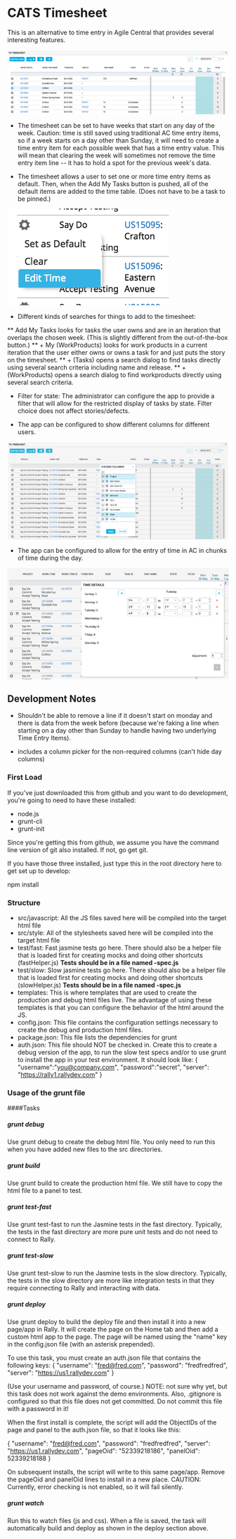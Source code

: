 # CATS Timesheet

This is an alternative to time entry in Agile Central that provides several interesting features.  

![timesheet](./images/timetable.png)

* The timesheet can be set to have weeks that start on any day of the week.  Caution: time is still saved using
traditional AC time entry items, so if a week starts on a day other than Sunday, it will need to create a time entry
item for each possible week that has a time entry value.  This will mean that clearing the week will sometimes not remove
the time entry item line -- it has to hold a spot for the previous week's data.

* The timesheet allows a user to set one or more time entry items as default.  Then, when the Add My Tasks button is pushed,
all of the default items are added to the time table.  (Does not have to be a task to be pinned.)

![timesheet](./images/timetable_menu.png)

* Different kinds of searches for things to add to the timesheet:

** Add My Tasks looks for tasks the user owns and are in an iteration that overlaps the chosen week.  (This is slightly different
from the out-of-the-box button.)
** + My (WorkProducts) looks for work products in a current iteration that the user either owns or owns a task for and just puts
the story on the timesheet.
** + (Tasks) opens a search dialog to find tasks directly using several search criteria including name and release.
** + (WorkProducts) opens a search dialog to find workproducts directly using several search criteria.

* Filter for state:  The administrator can configure the app to provide a filter that will allow for the restricted display of tasks by state.
Filter choice does not affect stories/defects.

* The app can be configured to show different columns for different users.

![timesheet](./images/timetable_pick_columns.png)

* The app can be configured to allow for the entry of time in AC in chunks of time during the day.

![timesheet](./images/timetable_details_dialog.png)


## Development Notes

* Shouldn't be able to remove a line if it doesn't start on monday and there is data from the week before (because we're faking a line when starting on a day other than Sunday to handle having two underlying Time Entry Items).

* includes a column picker for the non-required columns  (can't hide day columns)

### First Load

If you've just downloaded this from github and you want to do development,
you're going to need to have these installed:

 * node.js
 * grunt-cli
 * grunt-init

Since you're getting this from github, we assume you have the command line
version of git also installed.  If not, go get git.

If you have those three installed, just type this in the root directory here
to get set up to develop:

  npm install

### Structure

  * src/javascript:  All the JS files saved here will be compiled into the
  target html file
  * src/style: All of the stylesheets saved here will be compiled into the
  target html file
  * test/fast: Fast jasmine tests go here.  There should also be a helper
  file that is loaded first for creating mocks and doing other shortcuts
  (fastHelper.js) **Tests should be in a file named <something>-spec.js**
  * test/slow: Slow jasmine tests go here.  There should also be a helper
  file that is loaded first for creating mocks and doing other shortcuts
  (slowHelper.js) **Tests should be in a file named <something>-spec.js**
  * templates: This is where templates that are used to create the production
  and debug html files live.  The advantage of using these templates is that
  you can configure the behavior of the html around the JS.
  * config.json: This file contains the configuration settings necessary to
  create the debug and production html files.  
  * package.json: This file lists the dependencies for grunt
  * auth.json: This file should NOT be checked in.  Create this to create a
  debug version of the app, to run the slow test specs and/or to use grunt to
  install the app in your test environment.  It should look like:
    {
        "username":"you@company.com",
        "password":"secret",
        "server": "https://rally1.rallydev.com"
    }

### Usage of the grunt file
####Tasks

##### grunt debug

Use grunt debug to create the debug html file.  You only need to run this when you have added new files to
the src directories.

##### grunt build

Use grunt build to create the production html file.  We still have to copy the html file to a panel to test.

##### grunt test-fast

Use grunt test-fast to run the Jasmine tests in the fast directory.  Typically, the tests in the fast
directory are more pure unit tests and do not need to connect to Rally.

##### grunt test-slow

Use grunt test-slow to run the Jasmine tests in the slow directory.  Typically, the tests in the slow
directory are more like integration tests in that they require connecting to Rally and interacting with
data.

##### grunt deploy

Use grunt deploy to build the deploy file and then install it into a new page/app in Rally.  It will create the page on the Home tab and then add a custom html app to the page.  The page will be named using the "name" key in the config.json file (with an asterisk prepended).

To use this task, you must create an auth.json file that contains the following keys:
{
    "username": "fred@fred.com",
    "password": "fredfredfred",
    "server": "https://us1.rallydev.com"
}

(Use your username and password, of course.)  NOTE: not sure why yet, but this task does not work against the demo environments.  Also, .gitignore is configured so that this file does not get committed.  Do not commit this file with a password in it!

When the first install is complete, the script will add the ObjectIDs of the page and panel to the auth.json file, so that it looks like this:

{
    "username": "fred@fred.com",
    "password": "fredfredfred",
    "server": "https://us1.rallydev.com",
    "pageOid": "52339218186",
    "panelOid": 52339218188
}

On subsequent installs, the script will write to this same page/app. Remove the
pageOid and panelOid lines to install in a new place.  CAUTION:  Currently, error checking is not enabled, so it will fail silently.

##### grunt watch

Run this to watch files (js and css).  When a file is saved, the task will automatically build and deploy as shown in the deploy section above.
